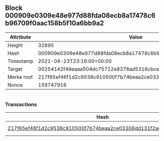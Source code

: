## Block 000909e0309e48e977d88fda08ecb8a17478c6b96709f0aac158b5f10a6bb9a2

Attribute | Value
--- | ---
Height | 32895
Hash | 000909e0309e48e977d88fda08ecb8a17478c6b96709f0aac158b5f10a6bb9a2
Timestamp | 2021-04-23T23:19:00+00:00
Target | 00254142f49eaaa504dc75712e8378ad5316cbcead634704b3734b6271167cc4
Merke root | 217f65ef46f1d2c9538c910500f7b74beaa2ce03306dd131f2ad6d78e907ddc1
Nonce | 159747916

```

```

### Transactions

Hash | Amount
--- | ---
[217f65ef46f1d2c9538c910500f7b74beaa2ce03306dd131f2ad6d78e907ddc1](217f65ef46f1d2c9538c910500f7b74beaa2ce03306dd131f2ad6d78e907ddc1.md) | 10.00000000 SKEPTI 
